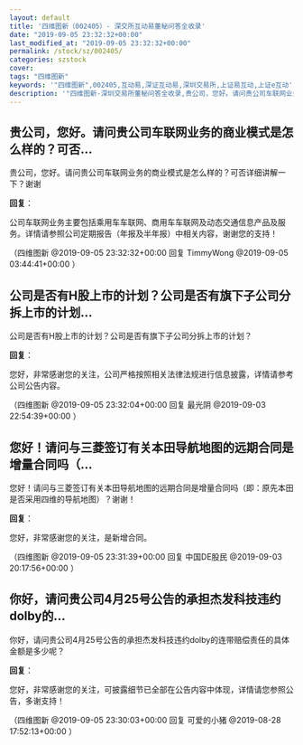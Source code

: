 ```yaml
---
layout: default
title: '四维图新（002405）- 深交所互动易董秘问答全收录'
date: "2019-09-05 23:32:32+00:00"
last_modified_at: "2019-09-05 23:32:32+00:00"
permalink: /stock/sz/002405/
categories: szstock
cover: 
tags: "四维图新"
keywords: '"四维图新",002405,互动易,深证互动易,深圳交易所,上证易互动,上证e互动'
description: '"四维图新-深圳交易所董秘问答全收录,贵公司，您好。请问贵公司车联网业务的商业模式是怎么样的？可否详细讲解一下？谢谢"'
---
```


## 贵公司，您好。请问贵公司车联网业务的商业模式是怎么样的？可否...

贵公司，您好。请问贵公司车联网业务的商业模式是怎么样的？可否详细讲解一下？谢谢

**回复**：

公司车联网业务主要包括乘用车车联网、商用车车联网及动态交通信息产品及服务。详情请参照公司定期报告（年报及半年报）中相关内容，谢谢您的支持！ 

（四维图新  @2019-09-05 23:32:32+00:00 回复 TimmyWong  @2019-09-05 03:44:41+00:00 ）

## 公司是否有H股上市的计划？公司是否有旗下子公司分拆上市的计划...

公司是否有H股上市的计划？公司是否有旗下子公司分拆上市的计划？

**回复**：

您好，非常感谢您的关注，公司严格按照相关法律法规进行信息披露，详情请参考公司公告内容。 

（四维图新  @2019-09-05 23:32:04+00:00 回复 最光阴  @2019-09-03 22:54:39+00:00 ）

## 您好！请问与三菱签订有关本田导航地图的远期合同是增量合同吗（...

您好！请问与三菱签订有关本田导航地图的远期合同是增量合同吗（即：原先本田是否采用四维的导航地图）？谢谢！

**回复**：

您好，非常感谢您的关注，是新增合同。 

（四维图新  @2019-09-05 23:31:39+00:00 回复 中国DE股民  @2019-09-03 20:17:56+00:00 ）

## 你好，请问贵公司4月25号公告的承担杰发科技违约dolby的...

你好，请问贵公司4月25号公告的承担杰发科技违约dolby的连带赔偿责任的具体金额是多少呢？

**回复**：

您好，非常感谢您的关注，可披露细节已全部在公告内容中体现，详情请您参照公告，多谢支持！ 

（四维图新  @2019-09-05 23:30:03+00:00 回复 可爱的小猪  @2019-08-28 17:52:13+00:00 ）

